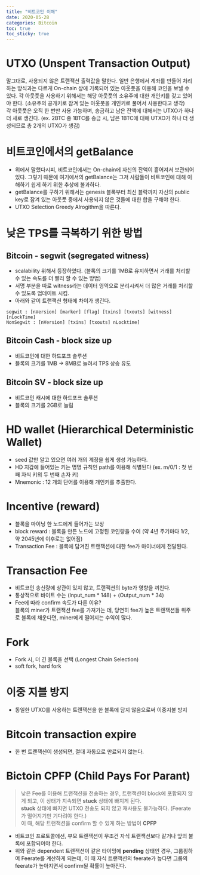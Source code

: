 ```yaml
---
title: "비트코인 이해"
date: 2020-05-28
categories: Bitcoin
toc: true
toc_sticky: true
---
```


# UTXO (Unspent Transaction Output)
 말그대로, 사용되지 않은 트랜잭션 출력값을 말한다. 일반 은행에서 계좌를 만들어 처리하는 방식과는 다르게 On-chain 상에 기록되어 있는 아웃풋을 이용해 코인을 보낼 수 있다.
 각 아웃풋을 사용하기 위해서는 해당 아웃풋의 소유주에 대한 개인키를 갖고 있어야 한다. (소유주의 공개키로 잠겨 있는 아웃풋을 개인키로 풀어서 사용한다고 생각)   
 각 아웃풋은 오직  한 번만 사용 가능하며, 송금하고 남은 잔액에 대해서는 UTXO가 하나 더 새로 생긴다.
 (ex. 2BTC 중 1BTC를 송금 시, 남은 1BTC에 대해 UTXO가 하나 더 생성되므로 총 2개의 UTXO가 생김)
 
# 비트코인에서의 getBalance
  - 위에서 말했다시피, 비트코인에서는 On-chain에 자신의 잔액이 흩어져서 보관되어 있다. 그렇기 때문에 여기에서의 getBalance는 그저 사람들이 비트코인에 대해
  이해하기 쉽게 하기 위한 추상에 불과하다.   
  - getBalance를 구하기 위해서는 genesis 블록부터 최신 블락까지 자신의 public key로 잠겨 있는 아웃풋 중에서 사용되지 않은 것들에 대한 합을 구해야 한다.
  - UTXO Selection Greedy Alrogithm을 따른다.
  
# 낮은 TPS를 극복하기 위한 방법
## Bitcoin - segwit (segregated witness)
- scalability 위해서 등장하였다. (블록의 크기를 1MB로 유지하면서 거래를 처리할 수 있는 속도를 더 빨리 할 수 있는 방법)
- 서명 부분을 따로 witness라는 데이터 영역으로 분리시켜서 더 많은 거래를 처리할 수 있도록 업데이트 시킴.
- 아래와 같이 트랜잭션 형태에 차이가 생긴다.
```
segwit : [nVersion] [marker] [flag] [txins] [txouts] [witness] [nLockTime]
NonSegwit : [nVersion] [txins] [txouts] nLocktime] 
```

## Bitcoin Cash - block size up
- 비트코인에 대한 하드포크 솔루션
- 블록의 크기를 1MB -> 8MB로 늘려서 TPS 상승 유도

## Bitcoin SV - block size up
- 비트코인 캐시에 대한 하드포크 솔루션
- 블록의 크기를 2GB로 늘림

# HD wallet (Hierarchical Deterministic Wallet)
- seed 값만 알고 있으면 여러 개의 계정을 쉽게 생성 가능하다.
- HD 지갑에 들어있는 키는 명명 규칙인 path를 이용해 식별된다 (ex. m/0/1 : 첫 번째 자식 키의 두 번째 손자 키)
- Mnemonic : 12 개의 단어를 이용해 개인키를 추출한다.

# Incentive (reward)
- 블록을 마이닝 한 노드에게 들어가는 보상
- block reward : 블록을 만든 노드에 고정된 코인량을 수여 (약 4년 주기마다 1/2, 약 2045년에 이후로는 없어짐)
- Transaction Fee : 블록에 담겨진 트랜잭션에 대한 fee가 마이너에게 전달된다.

# Transaction Fee
- 비트코인 송신량에 상관이 있지 않고, 트랜잭션의 byte가 영향을 끼친다.
- 통상적으로 바이트 수는 (Input_num * 148) + (Output_num * 34)
- Fee에 따라 confirm 속도가 다른 이유?   
블록의 miner가 트랜잭션 fee를 가져가는 데, 당연히 fee가 높은 트랜잭션들 위주로 블록에 채운다면, miner에게 떨어지는 수익이 많다.

# Fork
- Fork 시, 더 긴 블록을 선택 (Longest Chain Selection)
- soft fork, hard fork

# 이중 지블 방지
- 동일한 UTXO를 사용하는 트랜잭션을 한 블록에 담지 않음으로써 이중지불 방지

# Bitcoin transaction expire
- 한 번 트랜잭션이 생성되면, 절대 자동으로 만료되지 않는다.

# Bictoin CPFP (Child Pays For Parant)
>낮은 Fee를 이용해 트랜잭션을 전송하는 경우, 트랜잭션이 block에 포함되지 않게 되고, 이 상태가 지속되면 __stuck__ 상태에 빠지게 된다.   
>__stuck__ 상태에 빠지면 UTXO 전송도 되지 않고 재사용도 불가능하다. (Feerate가 떨어지기만 기다려야 한다.)   
>이 때, 해당 트랜잭션을 confirm 할 수 있게 하는 방법이 __CPFP__

- 비트코인 프로토콜에선, 부모 트랜잭션이 무조건 자식 트랜잭션보다 같거나 앞의 불록에 포함되어야 한다.
- 위와 같은 dependent 트랜잭션이 같은 타이밍에 __pending__ 상태인 경우, 그룹핑하여 Feerate를 계산하게 되는데, 이 때 자식 트랜잭션의
feerate가 높다면 그룹의 feerate가 높아지면서 confirm될 확률이 높아진다. 



